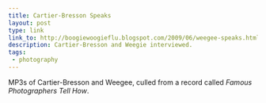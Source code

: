 ```yaml
---
title: Cartier-Bresson Speaks
layout: post
type: link
link_to: http://boogiewoogieflu.blogspot.com/2009/06/weegee-speaks.html
description: Cartier-Bresson and Weegie interviewed.
tags:
 - photography
---
```

MP3s of Cartier-Bresson and Weegee, culled from a record called _Famous Photographers Tell How_.